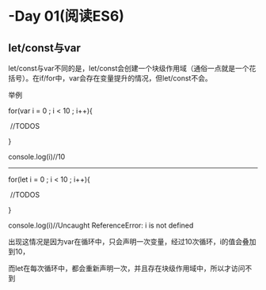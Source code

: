 # -Day 01(阅读ES6)
## let/const与var

let/const与var不同的是，let/const会创建一个块级作用域（通俗一点就是一个花括号）。在if/for中，var会存在变量提升的情况，但let/const不会。

举例

for(var i = 0 ; i < 10 ; i++){

​	//TODOS

}

 console.log(i)//10

---------------------------

for(let i = 0 ; i < 10 ; i++){

​	//TODOS

}

 console.log(i)//Uncaught ReferenceError: i is not defined

出现这情况是因为var在循环中，只会声明一次变量，经过10次循环，i的值会叠加到10，

而let在每次循环中，都会重新声明一次，并且存在块级作用域中，所以才访问不到

